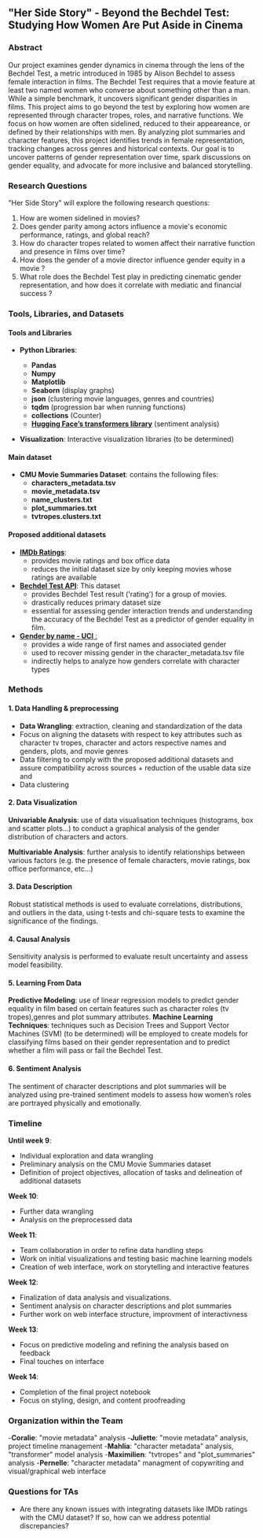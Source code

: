 ## "Her Side Story" - Beyond the Bechdel Test: Studying How Women Are Put Aside in Cinema  

### Abstract

Our project examines gender dynamics in cinema through the lens of the Bechdel Test, a metric introduced in 1985 by Alison Bechdel to assess female interaction in films. The Bechdel Test requires that a movie feature at least two named women who converse about something other than a man. While a simple benchmark, it uncovers significant gender disparities in films. This project aims to go beyond the test by exploring how women are represented through character tropes, roles, and narrative functions. We focus on how women are often sidelined, reduced to their appeareance, or defined by their relationships with men. By analyzing plot summaries and character features, this project identifies trends in female representation, tracking changes across genres and historical contexts. Our goal is to uncover patterns of gender representation over time, spark discussions on gender equality, and advocate for more inclusive and balanced storytelling.

### Research Questions

"Her Side Story" will explore the following research questions:

1. How are women sidelined in movies?
2. Does gender parity among actors influence a movie's economic performance, ratings, and global reach?
3. How do character tropes related to women affect their narrative function and presence in films over time?
4. How does the gender of a movie director influence gender equity in a movie ?
5. What role does the Bechdel Test play in predicting cinematic gender representation, and how does it correlate with mediatic and financial success ?

### Tools, Libraries, and Datasets

#### Tools and Libraries
- **Python Libraries**:
  - **Pandas**
  - **Numpy**
  - **Matplotlib**
  - **Seaborn** (display graphs)
  - **json** (clustering movie languages, genres and countries)
  - **tqdm** (progression bar when running functions)
  - **collections** (Counter)
  - [**Hugging Face’s transformers library**](https://huggingface.co/sentence-transformers/paraphrase-multilingual-MiniLM-L12-v2) (sentiment analysis)
  
- **Visualization**: Interactive visualization libraries (to be determined)

#### Main dataset
- **CMU Movie Summaries Dataset**: contains the following files:
  - **characters_metadata.tsv**  
  - **movie_metadata.tsv**  
  - **name_clusters.txt**  
  - **plot_summaries.txt**  
  - **tvtropes.clusters.txt**  

#### Proposed additional datasets
- [**IMDb Ratings**](https://datasets.imdbws.com/):
  - provides movie ratings and box office data
  - reduces the initial dataset size by only keeping movies whose ratings are available
- [**Bechdel Test API**](https://bechdeltest.com/api/v1/doc): This dataset
  - provides Bechdel Test result ('rating') for a group of movies.
  - drastically reduces primary dataset size
  - essential for assessing gender interaction trends and understanding the accuracy of the Bechdel Test as a predictor of gender equality in film.
- [**Gender by name - UCI** :](https://archive.ics.uci.edu/dataset/591/gender+by+name)
  - provides a wide range of first names and associated gender
  - used to recover missing gender in the character_metadata.tsv file
  - indirectly helps to analyze how genders correlate with character types


### Methods

#### 1. Data Handling & preprocessing
- **Data Wrangling**: extraction, cleaning and standardization of the data
- Focus on aligning the datasets with respect to key attributes such as character tv tropes, character and actors respective names and genders, plots, and movie genres
- Data filtering to comply with the proposed additional datasets and assure compatibility across sources + reduction of the usable data size and 
- Data clustering

#### 2. Data Visualization
**Univariable Analysis**: use of data visualisation techniques (histograms, box and scatter plots...) to conduct a graphical analysis of the gender distribution of characters and actors.

**Multivariable Analysis**: further analysis to identify relationships between various factors (e.g. the presence of female characters, movie ratings, box office performance, etc...)

#### 3. Data Description
Robust statistical methods is used to evaluate correlations, distributions, and outliers in the data, using t-tests and chi-square tests to examine the significance of the findings.

#### 4. Causal Analysis
Sensitivity analysis is performed to evaluate result uncertainty and assess model feasibility.

#### 5. Learning From Data
**Predictive Modeling**: use of linear regression models to predict gender equality in film based on certain features such as character roles (tv tropes),genres and plot summary attributes.
**Machine Learning Techniques**: techniques such as Decision Trees and Support Vector Machines (SVM) (to be determined) will be employed to create models for classifying films based on their gender representation and to predict whether a film will pass or fail the Bechdel Test.

#### 6. Sentiment Analysis
The sentiment of character descriptions and plot summaries will be analyzed using pre-trained sentiment models to assess how women’s roles are portrayed physically and emotionally.

### Timeline

**Until week 9**:
  - Individual exploration and data wrangling
  - Preliminary analysis on the CMU Movie Summaries dataset
  - Definition of project objectives, allocation of tasks and delineation of additional datasets

**Week 10**:  
  - Further data wrangling
  - Analysis on the preprocessed data

**Week 11**:  
  - Team collaboration in order to refine data handling steps
  - Work on initial visualizations and testing basic machine learning models
  - Creation of web interface, work on storytelling and interactive features

**Week 12**:  
  - Finalization of data analysis and visualizations.
  - Sentiment analysis on character descriptions and plot summaries
  - Further work on web interface structure, improvment of interactivness 

**Week 13**:  
  - Focus on predictive modeling and refining the analysis based on feedback
  - Final touches on interface

**Week 14**:  
  - Completion of the final project notebook
  - Focus on styling, design, and content proofreading

### Organization within the Team

-**Coralie**: "movie metadata" analysis
-**Juliette**: "movie metadata" analysis, project timeline management 
-**Mahlia**: "character metadata" analysis, "transformer" model analysis
-**Maximilien**: "tvtropes" and "plot_summaries" analysis
-**Pernelle**: "character metadata" managment of copywriting and visual/graphical web interface

### Questions for TAs

- Are there any known issues with integrating datasets like IMDb ratings with the CMU dataset? If so, how can we address potential discrepancies?
